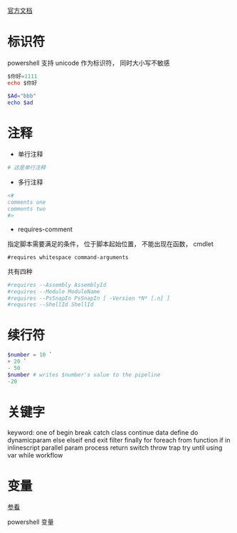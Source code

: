 
[官方文档](https://learn.microsoft.com/zh-cn/powershell/scripting/lang-spec/chapter-02?view=powershell-7.2)

# 标识符

powershell 支持 unicode 作为标识符， 同时大小写不敏感

```powershell
$你好=1111
echo $你好

$Ad="bbb"
echo $ad
```

# 注释

- 单行注释

```powershell
# 这是单行注释
```

- 多行注释

```powershell
<#
comments one
comments two
#>
```

- requires-comment

指定脚本需要满足的条件， 位于脚本起始位置， 不能出现在函数， cmdlet

```powershll
#requires whitespace command-arguments
```

共有四种 

```powershell
#requires --Assembly AssemblyId
#requires --Module ModuleName
#requires --PsSnapIn PsSnapIn [ -Version *N* [.n] ]
#requires --ShellId ShellId
```

# 续行符

```powershell
$number = 10 `
+ 20 `
- 50
$number # writes $number's value to the pipeline
-20
```

# 关键字

keyword: one of
    begin          break          catch       class
    continue       data           define      do
    dynamicparam   else           elseif      end
    exit           filter         finally     for
    foreach        from           function    if
    in             inlinescript   parallel    param
    process        return         switch      throw
    trap           try            until       using
    var            while          workflow

# 变量

[参看](https://learn.microsoft.com/zh-cn/powershell/scripting/lang-spec/chapter-02?view=powershell-7.2#232-variables)

powershell 变量